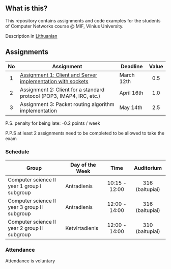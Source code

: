 ## What is this?

This repository contains assignments and code examples for the students of Computer Networks course @ MIF, Vilnius University. 

Description in [Lithuanian](README.md)

## Assignments 

|No | Assignment                                                                 | Deadline | Value |
|:-:|----------------------------------------------------------------------------|----------|:-----:|
|1  |[Assignment 1: Client and Server implementation with sockets](/assignment-1)|March 12th|0.5    |
|2  |Assignment 2: Client for a standard protocol (POP3, IMAP4, IRC, etc.)       |April 16th|1.0    |
|3  |Assignment 3: Packet routing algorithm implementation                       |May 14th  |2.5    |
P.S. penalty for being late: -0.2 points / week

P.P.S at least 2 assignments need to be completed to be allowed to take the exam

### Schedule

|Group                                        |Day of the Week |Time          |Auditorium      |
|---------------------------------------------|----------------|:------------:|:--------------:|
|Computer science II year 1 group I subgroup  | Antradienis    |10:15 - 12:00 |316 (baltupiai) |
|Computer science II year 3 group II subgroup | Antradienis    |12:00 - 14:00 |316 (baltupiai) | 
|Computer science II year 2 group II subgroup | Ketvirtadienis |12:00 - 14:00 |310 (baltupiai) |

### Attendance 
Attendance is voluntary